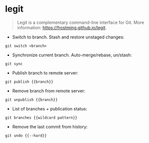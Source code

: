 # legit

> Legit is a complementary command-line interface for Git.
> More information: <https://frostming.github.io/legit>.

- Switch to branch. Stash and restore unstaged changes:

`git switch <branch>`

- Synchronize current branch. Auto-merge/rebase, un/stash:

`git sync`

- Publish branch to remote server:

`git publish {{branch}}`

- Remove branch from remote server:

`git unpublish {{branch}}`

- List of branches + publication status:

`git branches {{wildcard pattern}}`

- Remove the last commit from history:

`git undo {{--hard}}`
